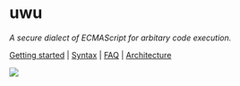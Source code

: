 # uwu

_A secure dialect of ECMAScript for arbitary code execution._

[Getting started](docs/OVERVIEW.md) | [Syntax](docs/SYNTAX.md) | [FAQ](docs/FAQ.md) | [Architecture](https://docs.google.com/presentation/d/1dIYQl963fUFAYUUu0UipMcR9BhivwMlBqMISO2cIUNg)

![](https://svxhcctwfanmecsx6oagkmknnh5wyj5ilcbmfcd67oulv3wf7bqa.arweave.net/lW5xCnYoGsIKV_OAZTFNaftsJ6hYgsKIfvuouu7F-GA)